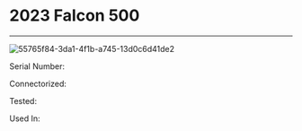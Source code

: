 # **2023 Falcon 500**
---

![55765f84-3da1-4f1b-a745-13d0c6d41de2](https://mcquaidrobotics.github.io/inv/images/55765f84-3da1-4f1b-a745-13d0c6d41de2.png)

Serial Number: 

Connectorized: 

Tested: 

Used In: 

